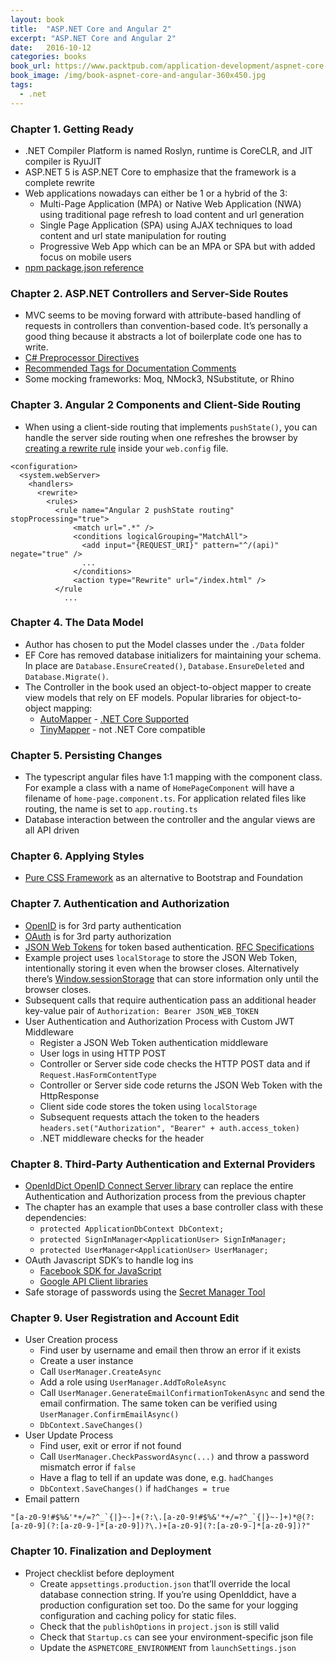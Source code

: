 ```yaml
---
layout: book
title:  "ASP.NET Core and Angular 2"
excerpt: "ASP.NET Core and Angular 2"
date:   2016-10-12
categories: books
book_url: https://www.packtpub.com/application-development/aspnet-core-and-angular-2
book_image: /img/book-aspnet-core-and-angular-360x450.jpg
tags:
  - .net
---
```


### Chapter 1. Getting Ready
* .NET Compiler Platform is named Roslyn, runtime is CoreCLR, and JIT compiler is RyuJIT
* ASP.NET 5 is ASP.NET Core to emphasize that the framework is a complete rewrite
* Web applications nowadays can either be 1 or a hybrid of the 3:
    - Multi-Page Application (MPA) or Native Web Application (NWA) using traditional page refresh to load content and url generation
    - Single Page Application (SPA) using AJAX techniques to load content and url state manipulation for routing
    - Progressive Web App which can be an MPA or SPA but with added focus on mobile users
* [npm package.json reference](https://docs.npmjs.com/files/package.json)
<p></p>

### Chapter 2. ASP.NET Controllers and Server-Side Routes
* MVC seems to be moving forward with attribute-based handling of requests in controllers than convention-based code.  It’s personally a good thing because it abstracts a lot of boilerplate code one has to write.
* [C# Preprocessor Directives](https://msdn.microsoft.com/en-us/library/ed8yd1ha.aspx)
* [Recommended Tags for Documentation Comments](https://msdn.microsoft.com/en-us/library/5ast78ax.aspx) 
* Some mocking frameworks: Moq, NMock3, NSubstitute, or Rhino
<p></p>

### Chapter 3. Angular 2 Components and Client-Side Routing
* When using a client-side routing that implements `pushState()`, you can handle the server side routing when one refreshes the browser by [creating a rewrite rule](https://www.iis.net/learn/extensions/url-rewrite-module/creating-rewrite-rules-for-the-url-rewrite-module) inside your `web.config` file.
```markup
<configuration>
  <system.webServer>
    <handlers>
      <rewrite>
        <rules>
          <rule name="Angular 2 pushState routing" stopProcessing="true">
              <match url=".*" />
              <conditions logicalGrouping="MatchAll">
                <add input="{REQUEST_URI}" pattern="^/(api)" negate="true" />
                ...
              </conditions>
              <action type="Rewrite" url="/index.html" />
          </rule
            ...
```
<p></p>

### Chapter 4. The Data Model
* Author has chosen to put the Model classes under the `./Data` folder
* EF Core has removed database initializers for maintaining your schema. In place are `Database.EnsureCreated()`, `Database.EnsureDeleted` and `Database.Migrate()`.
* The Controller in the book used an object-to-object mapper to create view models that rely on EF models.  Popular libraries for object-to-object mapping:
    - [AutoMapper](https://github.com/AutoMapper/AutoMapper/wiki/Getting-started) - [.NET Core Supported](http://stackoverflow.com/questions/40275195/how-to-setup-automapper-in-asp-net-core)
    - [TinyMapper](https://github.com/TinyMapper/TinyMapper) - not .NET Core compatible
<p></p>

### Chapter 5. Persisting Changes
* The typescript angular files have 1:1 mapping with the component class.  For example a class with a name of `HomePageComponent` will have a filename of `home-page.component.ts`.  For application related files like routing, the name is set to `app.routing.ts`
* Database interaction between the controller and the angular views are all API driven
<p></p>

### Chapter 6. Applying Styles
* [Pure CSS Framework](https://purecss.io/) as an alternative to Bootstrap and Foundation
<p></p>

### Chapter 7. Authentication and Authorization
* [OpenID](https://openid.net/developers/specs/) is for 3rd party authentication
* [OAuth](https://oauth.net/) is for 3rd party authorization
* [JSON Web Tokens](https://jwt.io/) for token based authentication. [RFC Specifications](https://tools.ietf.org/html/rfc7519#section-4.1)
* Example project uses `localStorage` to store the JSON Web Token, intentionally storing it even when the browser closes.  Alternatively there’s [Window.sessionStorage](https://developer.mozilla.org/en-US/docs/Web/API/Window/sessionStorage) that can store information only until the browser closes.
* Subsequent calls that require authentication pass an additional header key-value pair of `Authorization: Bearer JSON_WEB_TOKEN`
* User Authentication and Authorization Process with Custom JWT Middleware
    - Register a JSON Web Token authentication middleware
    - User logs in using HTTP POST 
    - Controller or Server side code checks the HTTP POST data and if `Request.HasFormContentType`
    - Controller or Server side code returns the JSON Web Token with the HttpResponse
    - Client side code stores the token using `localStorage`
    - Subsequent requests attach the token to the headers `headers.set("Authorization", "Bearer" + auth.access_token)`
    - .NET middleware checks for the header 
<p></p>

### Chapter 8. Third-Party Authentication and External Providers
* [OpenIdDict OpenID Connect Server library](https://github.com/openiddict/openiddict-core) can replace the entire Authentication and Authorization process from the previous chapter
* The chapter has an example that uses a base controller class with these dependencies:
    - `protected ApplicationDbContext DbContext;`
    - `protected SignInManager<ApplicationUser> SignInManager;`
    - `protected UserManager<ApplicationUser> UserManager;`
* OAuth Javascript SDK’s to handle log ins
    - [Facebook SDK for JavaScript](https://developers.facebook.com/docs/javascript/quickstart)
    - [Google API Client libraries](https://developers.google.com/api-client-library/javascript/start/start-js)
* Safe storage of passwords using the [Secret Manager Tool](https://docs.microsoft.com/en-us/aspnet/core/security/app-secrets)
<p></p>

### Chapter 9. User Registration and Account Edit
* User Creation process
    - Find user by username and email then throw an error if it exists
    - Create a user instance
    - Call `UserManager.CreateAsync`
    - Add a role using `UserManager.AddToRoleAsync`
    - Call `UserManager.GenerateEmailConfirmationTokenAsync` and send the email confirmation.  The same token can be verified using `UserManager.ConfirmEmailAsync()`
    - `DbContext.SaveChanges()`
* User Update Process
    - Find user, exit or error if not found
    - Call `UserManager.CheckPasswordAsync(...)` and throw a password mismatch error if `false`
    - Have a flag to tell if an update was done, e.g. `hadChanges`
    - `DbContext.SaveChanges()` if `hadChanges = true`
* Email pattern
```
"[a-z0-9!#$%&'*+/=?^_`{|}~-]+(?:\.[a-z0-9!#$%&'*+/=?^_`{|}~-]+)*@(?:[a-z0-9](?:[a-z0-9-]*[a-z0-9])?\.)+[a-z0-9](?:[a-z0-9-]*[a-z0-9])?"
```
<p></p>

### Chapter 10. Finalization and Deployment
* Project checklist before deployment
    - Create `appsettings.production.json` that’ll override the local database connection string. If you’re using OpenIddict, have a production configuration set too.  Do the same for your logging configuration and caching policy for static files.
    - Check that the `publishOptions` in `project.json` is still valid
    - Check that `Startup.cs` can see your environment-specific json file
    - Update the `ASPNETCORE_ENVIRONMENT` from `launchSettings.json`